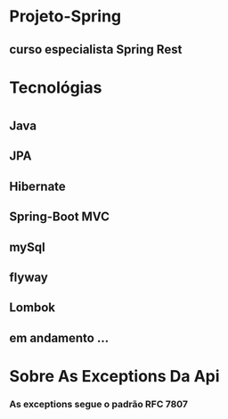 # Projeto-Spring

## curso especialista Spring Rest
#
# Tecnológias
#
## Java
## JPA
## Hibernate
## Spring-Boot MVC
## mySql
## flyway
## Lombok
## em andamento ...
#
# Sobre As Exceptions Da Api
### As exceptions segue o padrão RFC 7807

